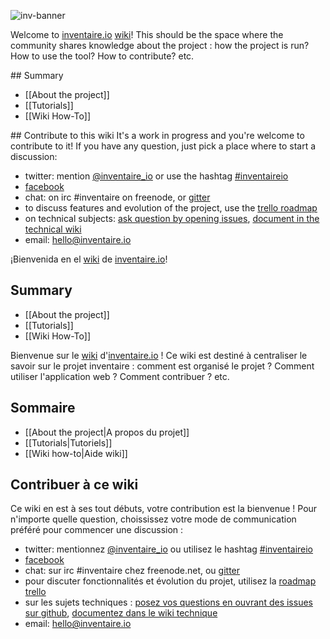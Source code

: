 <!-- LANG:EN -->

![inv-banner](https://inventaire.io/img/560x560/a703e4c65a44dab0e9086722ac2967c3cdf03024.jpg)

Welcome to [inventaire.io](https://inventaire.io) [wiki](https://en.wikipedia.org/wiki/Wiki)! This should be the space where the community shares knowledge about the project : how the project is run? How to use the tool? How to contribute? etc.

## Summary
* [[About the project]]
* [[Tutorials]]
* [[Wiki How-To]]

## Contribute to this wiki
It's a work in progress and you're welcome to contribute to it! If you have any question, just pick a place where to start a discussion:
* twitter: mention [@inventaire_io](http://twitter.com/inventaire_io) or use the hashtag [#inventaireio](https://twitter.com/search?q=%23inventaireio)
* [facebook](http://facebook.com/inventaire.io/)
* chat: on irc #inventaire on freenode, or [gitter](http://gitter.im/inventaire/inventaire)
* to discuss features and evolution of the project, use the [trello roadmap](https://trello.com/b/0lKcsZDj/inventaire-roadmap)
* on technical subjects: [ask question by opening issues](https://github.com/inventaire/inventaire/issues), [document in the technical wiki](https://github.com/inventaire/inventaire/wiki)
* email: hello@inventaire.io

<!-- LANG:ES, title="Inicio" -->

¡Bienvenida en el [wiki](https://es.wikipedia.org/wiki/Wiki) de [inventaire.io](https://inventaire.io)!

## Summary
* [[About the project]]
* [[Tutorials]]
* [[Wiki How-To]]

<!-- LANG:FR, title="Accueil" -->

Bienvenue sur le [wiki](https://fr.wikipedia.org/wiki/Wiki) d'[inventaire.io](https://inventaire.io) ! Ce wiki est destiné à centraliser le savoir sur le projet inventaire : comment est organisé le projet ? Comment utiliser l'application web ? Comment contribuer ? etc.

## Sommaire
* [[About the project|A propos du projet]]
* [[Tutorials|Tutoriels]]
* [[Wiki how-to|Aide wiki]]

## Contribuer à ce wiki
Ce wiki en est à ses tout débuts, votre contribution est la bienvenue ! Pour n'importe quelle question, choississez votre mode de communication préféré pour commencer une discussion :
* twitter: mentionnez [@inventaire_io](http://twitter.com/inventaire_io) ou utilisez le hashtag [#inventaireio](https://twitter.com/search?q=%23inventaireio)
* [facebook](http://facebook.com/inventaire.io/)
* chat: sur irc #inventaire chez freenode.net, ou [gitter](http://gitter.im/inventaire/inventaire)
* pour discuter fonctionnalités et évolution du projet, utilisez la [roadmap trello](https://trello.com/b/0lKcsZDj/inventaire-roadmap)
* sur les sujets techniques : [posez vos questions en ouvrant des issues sur github](https://github.com/inventaire/inventaire/issues), [documentez dans le wiki technique](https://github.com/inventaire/inventaire/wiki)
* email: hello@inventaire.io